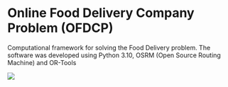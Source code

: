 # Online Food Delivery Company Problem (OFDCP)

Computational framework for solving the Food Delivery problem. The software was developed using Python 3.10, OSRM (Open Source Routing Machine) and OR-Tools

<img src="https://raw.githubusercontent.com/maurosaladino/food-delivery-simulator/main/public/demo.gif">
